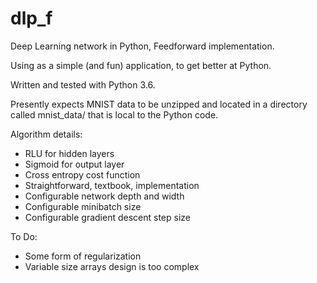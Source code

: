# dlp_f
Deep Learning network in Python, Feedforward implementation.

Using as a simple (and fun) application, to get better at Python.

Written and tested with Python 3.6.

Presently expects MNIST data to be unzipped and located in a directory called mnist_data/ that is local to the Python code.

Algorithm details:
- RLU for hidden layers
- Sigmoid for output layer
- Cross entropy cost function
- Straightforward, textbook, implementation
- Configurable network depth and width
- Configurable minibatch size
- Configurable gradient descent step size

To Do:
- Some form of regularization
- Variable size arrays design is too complex
